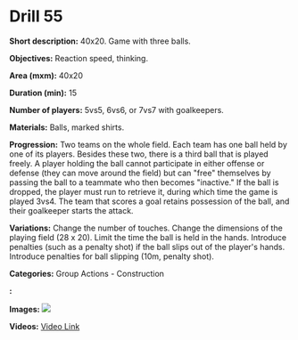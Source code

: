 # Drill 55

**Short description:**
40x20. Game with three balls.

**Objectives:**
Reaction speed, thinking.

**Area (mxm):**
40x20

**Duration (min):**
15

**Number of players:**
5vs5, 6vs6, or 7vs7 with goalkeepers.

**Materials:**
Balls, marked shirts.

**Progression:**
Two teams on the whole field. Each team has one ball held by one of its players. Besides these two, there is a third ball that is played freely. A player holding the ball cannot participate in either offense or defense (they can move around the field) but can "free" themselves by passing the ball to a teammate who then becomes "inactive." If the ball is dropped, the player must run to retrieve it, during which time the game is played 3vs4. The team that scores a goal retains possession of the ball, and their goalkeeper starts the attack.

**Variations:**
Change the number of touches. Change the dimensions of the playing field (28 x 20). Limit the time the ball is held in the hands. Introduce penalties (such as a penalty shot) if the ball slips out of the player's hands. Introduce penalties for ball slipping (10m, penalty shot).

**Categories:**
Group Actions - Construction

**:**


**Images:**
![](https://www.coachingfutsal.com/\images\de8d97e6da2b42c4834334cfd2896ddc53bb0f36e94ed0e3f3248d31c03dcd1aea71ffa64bcf9d2ac57f89268d8b5e252bed1210c47b07f9bb31cc788e4538a84dadad665302b.jpg)

**Videos:**
[Video Link](https://www.youtube.com/embed/w-kcGCzk9fo)

